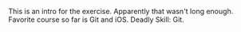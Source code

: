 This is an intro for the exercise. Apparently that wasn't long enough. Favorite course so far is Git and iOS. Deadly Skill: Git.
